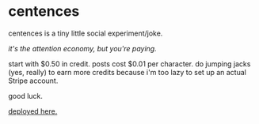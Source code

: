 # centences

centences is a tiny little social experiment/joke.

*it's the attention economy, but you're paying.*

start with $0.50 in credit. posts cost $0.01 per character. do jumping jacks (yes, really) to earn more credits because i'm too lazy to set up an actual Stripe account.

good luck.


[deployed here.](https://centences.pages.dev)